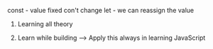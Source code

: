 const - value fixed con't change
let - we can reassign the value

1. Learning all theory

2. Learn while building --> Apply this always in learning JavaScript

<!-- Data Types -->
